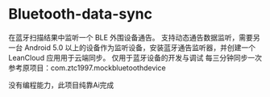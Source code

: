 # Bluetooth-data-sync
在蓝牙扫描结果中监听一个 BLE 外围设备通告。
支持动态通告数据监听，需要另一台 Android 5.0 以上的设备作为监听设备，安装蓝牙通告监听器，并创建一个LeanCloud 应用用于云端同步。
仅用于蓝牙设备的开发与调试
每三分钟同步一次
参考原项目：com.ztc1997.mockbluetoothdevice


没有编程能力，此项目纯靠Ai完成
